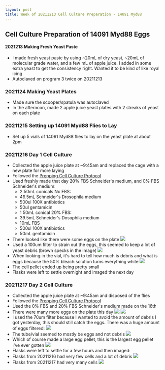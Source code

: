 ```yaml
---
layout: post
title: Week of 20211213 Cell Culture Preparation - 14091 Myd88
---
```


## Cell Culture Preparation of 14091 Myd88 Eggs

#### 2021213 Making Fresh Yeast Paste
- I made fresh yeast paste by using ~20mL of dry yeast, ~20mL of molecular grade water, and a few mL of apple juice. I added in some extra yeast to get the consistency right. Wanted it to be kind of like royal icing
- Autoclaved on program 3 twice on 20211213

### 2021124 Making Yeast Plates

- Made sure the scooper/spatula was autoclaved
- In the afternoon, made 2 apple juice yeast plates with 2 streaks of yeast on each plate

### 20211215 Setting up 14091 Myd88 Flies to Lay

- Set up 5 vials of 14091 Myd88 flies to lay on the yeast plate at about 2pm

### 20211216 Day 1 Cell Culture
- Collected the apple juice plate at ~9:45am and replaced the cage with a new plate for more laying
- Followed the [Prepping Cell Culture Protocol](https://meschedl.github.io/Unckless-Lab-Notebook-Maggie/2021/10/26/cell-culture-protocol.html)
- Used freshly made that day 20% FBS Schneider's medium, and 0% FBS Schneider's medium:
  - 2 50mL conicals No FBS:
  - 49.5mL Schneider's Drosophila medium
  - 500ul 100X antibiotics
  - 50ul gentamicin
  - 1 50mL conical 20% FBS:
  - 39.5mL Schneider's Dosophila medium
  - 10mL FBS
  - 500ul 100X antibiotics
  - 50mL gentamicin
- There looked like there were some eggs on the plate
![](https://raw.githubusercontent.com/meschedl/Unckless-Lab-Notebook-Maggie/master/images/20211216-cc-myd88-plate.jpeg)
- Used a 100um filter to strain out the eggs, this seemed to keep a lot of yeast debris (brown specks in the image)
![](https://raw.githubusercontent.com/meschedl/Unckless-Lab-Notebook-Maggie/master/images/20211216-cc-myd88-filter.jpeg)
- When looking in the vial, it's hard to tell how much is debris and what is eggs because the 50% bleach solution turns everything white
![](https://raw.githubusercontent.com/meschedl/Unckless-Lab-Notebook-Maggie/master/images/20211216-cc-myd88-vial.jpeg)
- The cell pellet ended up being pretty small
- Flasks were left to settle overnight and imaged the next day

### 20211217 Day 2 Cell Culture
- Collected the apple juice plate at ~9:45am and disposed of the flies
- Followed the [Prepping Cell Culture Protocol](https://meschedl.github.io/Unckless-Lab-Notebook-Maggie/2021/10/26/cell-culture-protocol.html)
- Used the 0% FBS and 20% FBS Schneider's medium made on the 16th
- There were many more eggs on the plate this day
![](https://raw.githubusercontent.com/meschedl/Unckless-Lab-Notebook-Maggie/master/images/20211217-cc-myd88-plate-microscope.jpeg)
![](https://raw.githubusercontent.com/meschedl/Unckless-Lab-Notebook-Maggie/master/images/20211217-cc-myd88-plate.jpeg)
- I used the 70um filter because I wanted to avoid the amount of debris I got yesterday, this should still catch the eggs. There was a huge amount of eggs filtered:
![](https://raw.githubusercontent.com/meschedl/Unckless-Lab-Notebook-Maggie/master/images/20211217-cc-myd88-filter.jpeg)
- The tube/vial seemed to mostly be eggs and not debris
![](https://raw.githubusercontent.com/meschedl/Unckless-Lab-Notebook-Maggie/master/images/20211217-cc-myd88-vial.jpeg)
- Which of course made a large egg pellet, this is the largest egg pellet I've ever gotten
![](https://raw.githubusercontent.com/meschedl/Unckless-Lab-Notebook-Maggie/master/images/20211217-cc-myd88-pellet.jpeg)
- Flasks were left to settle for a few hours and then imaged:
- Flasks from 20211216 had very few cells and a lot of debris
![](https://raw.githubusercontent.com/meschedl/Unckless-Lab-Notebook-Maggie/master/images/20211216-cc-myd88-cells-imaged-20211217.jpeg)
- Flasks from 20211217 had very many cells
![](https://raw.githubusercontent.com/meschedl/Unckless-Lab-Notebook-Maggie/master/images/20211217-cc-myd88-cells.jpeg)
